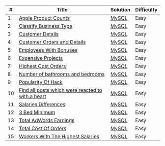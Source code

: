| # | Title | Solution | Difficulty | 
|---| ----- | -------- | ---------- |
|1|[Apple Product Counts](https://platform.stratascratch.com/coding/10141-apple-product-counts?python=)|[MySQL](./appleProductCount.sql)|Easy|
|2|[Classify Business Type](https://platform.stratascratch.com/coding/9726-classify-business-type?python=)|[MySQL](./classifyBusinessType.sql)|Easy|
|3|[Customer Details](https://platform.stratascratch.com/coding/9891-customer-details?python=)|[MySQL](./customerDetails.sql)|Easy|
|4|[Customer Orders and Details](https://platform.stratascratch.com/coding/9908-customer-orders-and-details?python=)|[MySQL](./customerOrdersAndDetails.sql)|Easy|
|5|[Employees With Bonuses](https://platform.stratascratch.com/coding/9903-employees-with-bonuses?python=)|[MySQL](./employeeWithBonus.sql)|Easy|
|6|[Expensive Projects](https://platform.stratascratch.com/coding/10301-expensive-projects?python=)|[MySQL](./expensiveProjects.sql)|Easy|
|7|[Highest Cost Orders](https://platform.stratascratch.com/coding/9915-highest-cost-orders?python=)|[MySQL](./highestCostOrders.sql)|Easy|
|8|[Number of bathrooms and bedrooms](https://platform.stratascratch.com/coding/9622-number-of-bathrooms-and-bedrooms?python=)|[MySQL](./numberBedroomBathroom.sql)|Easy|
|9|[Popularity Of Hack](https://platform.stratascratch.com/coding/10061-popularity-of-hack?python=)|[MySQL](./popularityOfHack.sql)|Easy|
|10|[Find all posts which were reacted to with a heart](https://platform.stratascratch.com/coding/10087-find-all-posts-which-were-reacted-to-with-a-heart?python=)|[MySQL](./postsReactWithHeart.sql)|Easy|
|11|[Salaries Differences](https://platform.stratascratch.com/coding/10308-salaries-differences?python=)|[MySQL](./salariesDifferences.sql)|Easy|
|12|[3 Bed Minimum](https://platform.stratascratch.com/coding/9627-3-bed-minimum?python=)|[MySQL](./threeBedMinimum.sql)|Easy|
|13|[Total AdWords Earnings](https://platform.stratascratch.com/coding/10164-total-adwords-earnings?python=)|[MySQL](./totalAdwords.sql)|Easy|
|14|[Total Cost Of Orders](https://platform.stratascratch.com/coding/10183-total-cost-of-orders?python=)|[MySQL](./totalCostOrders.sql)|Easy|
|15|[Workers With The Highest Salaries](https://platform.stratascratch.com/coding/10353-workers-with-the-highest-salaries?python=)|[MySQL](./workerWithHighestSalary.sql)|Easy|

